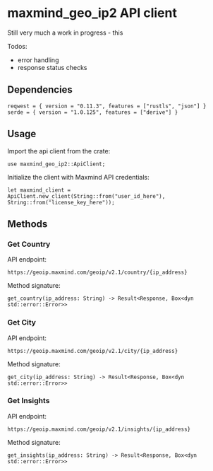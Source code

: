 # maxmind_geo_ip2 API client

Still very much a work in progress - this   

Todos: 
- error handling
- response status checks

## Dependencies
````
reqwest = { version = "0.11.3", features = ["rustls", "json"] }
serde = { version = "1.0.125", features = ["derive"] }
````

## Usage

Import the api client from the crate:

````
use maxmind_geo_ip2::ApiClient;
````

Initialize the client with Maxmind API credentials: 

````
let maxmind_client = ApiClient.new_client(String::from("user_id_here"), String::from("license_key_here"));
````

## Methods

### Get Country

API endpoint: 
````
https://geoip.maxmind.com/geoip/v2.1/country/{ip_address}
````

Method signature:
````
get_country(ip_address: String) -> Result<Response, Box<dyn std::error::Error>>
````


### Get City

API endpoint:
````
https://geoip.maxmind.com/geoip/v2.1/city/{ip_address}
````

Method signature:
````
get_city(ip_address: String) -> Result<Response, Box<dyn std::error::Error>>
````


### Get Insights

API endpoint:
````
https://geoip.maxmind.com/geoip/v2.1/insights/{ip_address}
````


Method signature:
````
get_insights(ip_address: String) -> Result<Response, Box<dyn std::error::Error>>
````

